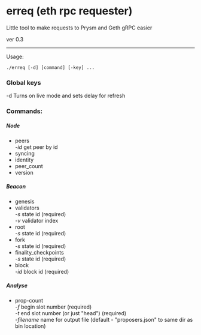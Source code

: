 # erreq (eth rpc requester)

Little tool to make requests to Prysm and Geth gRPC easier

ver 0.3

---

Usage:

```
./erreq [-d] [command] [-key] ...
```

### Global keys

-d  Turns on live mode and sets delay for refresh

### Commands:

##### Node

* peers   
  *-id*    get peer by id
* syncing
* identity
* peer_count
* version

##### Beacon

* genesis
* validators   
  *-s*     state id (required)   
  *-v*      validator index
* root   
  *-s*     state id (required)   
* fork   
  *-s*     state id (required)  
* finality_checkpoints  
  *-s*     state id (required)  
* block   
  *-id*     block id (required)

##### Analyse

* prop-count  
  *-f*     begin slot number (required)  
  *-t*       end slot number (or just "head") (required)    
  *-filename*     name for output file (default - "proposers.json" to same dir as bin location)